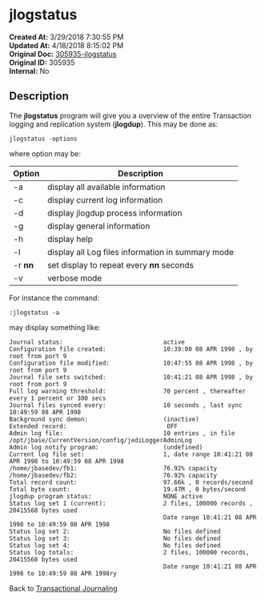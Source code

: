 # jlogstatus

**Created At:** 3/29/2018 7:30:55 PM  
**Updated At:** 4/18/2018 8:15:02 PM  
**Original Doc:** [305935-jlogstatus](https://docs.jbase.com/43995-transactional-journaling/305935-jlogstatus)  
**Original ID:** 305935  
**Internal:** No  

## Description

The **jlogstatus** program will give you a overview of the entire Transaction logging and replication system (**jlogdup**). This may be done as:

```
jlogstatus -options
```

where option may be:

| Option | Description |
| --- | --- |
| -a | display all available information |
| -c | display current log information |
| -d | display jlogdup process information |
| -g | display general information |
| -h | display help |
| -l | display all Log files information in summary mode |
| -r **nn** | set display to repeat every **nn** seconds |
| -v | verbose mode |

For instance the command:

```
:jlogstatus -a
```

may display something like:

```
Journal status:                            active
Configuration file created:                10:39:00 08 APR 1998 , by root from port 9
Configuration file modified:               10:47:55 08 APR 1998 , by root from port 9
Journal file sets switched:                10:41:21 08 APR 1998 , by root from port 9
Full log warning threshold:                70 percent , thereafter every 1 percent or 300 secs
Journal files synced every:                10 seconds , last sync 10:49:59 08 APR 1998
Background sync demon:                     (inactive)
Extended record:                            OFF
Admin log file:                            10 entries , in file /opt/jbase/CurrentVersion/config/jediLoggerAdminLog
Admin log notify program:                  (undefined)
Current log file set:                      1, date range 10:41:21 08 APR 1998 to 10:49:59 08 APR 1998
/home/jbasedev/fb1:                        76.92% capacity
/home/jbasedev/fb2:                        76.92% capacity
Total record count:                        97.66k , 0 records/second
Total byte count:                          19.47M , 0 bytes/second
jlogdup program status:                    NONE active
Status log set 1 (current):                2 files, 100000 records , 20415568 bytes used
                                           Date range 10:41:21 08 APR 1998 to 10:49:59 08 APR 1998
Status log set 2:                          No files defined
Status log set 3:                          No files defined
Status log set 4:                          No files defined
Status log totals:                         2 files, 100000 records, 20415568 bytes used
                                           Date range 10:41:21 08 APR 1998 to 10:49:59 08 APR 1998ry
```

Back to [Transactional Journaling](./../introduction-to-transaction-journaling)

<PageFooter />
